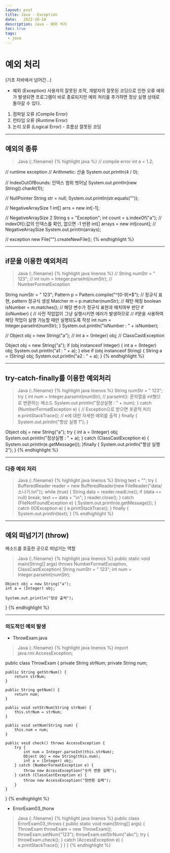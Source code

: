 ```yaml
---
layout: post
title: Java - Exception
date:   2022-10-18
description: Java - 예외 처리
toc: true
tags:
 - java
---
```


# 예외 처리
(기초 자바에서 넘어간...)
* 예외 (Exception)
사용자의 잘못된 조작, 개발자의 잘못된 코딩으로 인한 오류
예외가 발생되면 프로그램이 바로 종료되지만 예외 처리를 추가하면 정상 실행 상태로 돌아갈 수 있다.
1. 컴파일 오류 (Compile Error)
2. 런타임 오류 (Runtime Error)
3. 논리 오류 (Logical Error) - 흐름상 잘못된 코딩

---
## 예외의 종류
>Java
{:.filename}
{% highlight java %}
// compile error
int a = 1.2;

// runtime exception
// Arithmetic: 산술
System.out.println(4 / 0);
        
// IndexOutOfBounds: 인덱스 범위 벗어남
System.out.println(new String().charAt(1));

// NullPointer
String str = null;
System.out.println(str.equals(""));

// NegativeArraySize 1
int[] arrs = new int[-1];

// NegativeArraySize 2
String s = "Exception";
int count = s.indexOf("a"); // indexOf():값의 인덱스를 확인, 없으면 -1 반환
int[] arrays = new int[count]; // NegativeArraySize
System.out.println(arrays);

// exception
new File("").createNewFile();
{% endhighlight %}

---
## if문을 이용한 예외처리

>Java
{:.filename}
{% highlight java linenos %}
// String numStr = " 123";
// int num = Integer.parseInt(numStr); // NumberFormatException

String numStr = " 123";
Pattern p = Pattern.compile("^[0-9]*$"); // 정규식 표현, pattern 정규식 생성
Matcher m = p.matcher(numStr); // 패턴 매칭
boolean isNumber = m.matches(); // 해당 변수가 정규식 표현과 매치여부 판단
if (isNumber) {
    // 사전 작업없이 그냥 실행시키면 에러가 발생하므로
    // if문을 사용하여 해당 작업이 실행 가능할 때만 실행되도록 작성
    int num = Integer.parseInt(numStr);
}
System.out.println("isNumber : " + isNumber);

// Object obj = new String("a");
// int a = (Integer) obj; // ClassCastException

Object obj = new String("a");
if (obj instanceof Integer) {
    int a = (Integer) obj;
    System.out.println("a1 : " + a);
} else if (obj instanceof String) {
    String a = (String) obj;
    System.out.println("a2 : " + a);
}
{% endhighlight %}

---
## try-catch-finally를 이용한 예외처리

>Java
{:.filename}
{% highlight java linenos %}
String numStr = " 123";
try {
    int num = Integer.parseInt(numStr); // parseInt(): 문자열을 int형으로 변환하는 메소드
    System.out.println("정상실행 : " + num);
} catch (NumberFormatException e) { // Exception으로 받으면 포괄적 처리
    e.printStackTrace(); // e에 대한 자세한 예외를 출력
} finally {
    System.out.println("항상 실행 1");
}
        
Object obj = new String("a");
try {
    int a = (Integer) obj;
    System.out.println("정상실행 : " + a);
} catch (ClassCastException e) {
    System.out.println(e.getMessage());
}finally {
    System.out.println("항상 실행 2");
}
{% endhighlight %}

---
### 다중 예외 처리

>Java
{:.filename}
{% highlight java linenos %}
String text = "";
try {
    BufferedReader reader = new BufferedReader(new FileReader("data/소나기.txt"));
    while (true) {
        String data = reader.readLine();
        if (data == null)
            break;
            text += data + "\n";
        }
    reader.close();
} catch (FileNotFoundException e) {
    System.out.println(e.getMessage());
} catch (IOException e) {
    e.printStackTrace();
} finally {
    System.out.println(text);
}
{% endhighlight %}

---
## 예외 떠넘기기 (throw)
메소드를 호출한 곳으로 떠넘기는 역할

>Java
{:.filename}
{% highlight java linenos %}
public static void main(String[] args) throws NumberFormatException, ClassCastException{
    String numStr = " 123";
    int num = Integer.parseInt(numStr);
    
    Object obj = new String("a");
    int a = (Integer) obj;
    
    System.out.println("정상 출력");
}
{% endhighlight %}

---
### 의도적인 예외 발생

* ThrowExam.java

>Java
{:.filename}
{% highlight java linenos %}
import java.rmi.AccessException;

public class ThrowExam {
    private String strNum;
    private String num;

    public String getStrNum() {
        return strNum;
    }

    public String getNum() {
        return num;
    }

    public void setStrNum(String strNum) {
        this.strNum = strNum;
    }

    public void setNum(String num) {
        this.num = num;
    }

    public void check() throws AccessException {
        try {
            int num = Integer.parseInt(this.strNum);
            Object obj = new String(this.num);
            int a = (Integer) obj;
        } catch (NumberFormatException e) {
            throw new AccessException("숫자 변환 실패");
        } catch (ClassCastException e) {
            throw new AccessException("형변환 실패");
        }
    }
}
{% endhighlight %}


* ErrorExam03_thorw

>Java
{:.filename}
{% highlight java linenos %}
public class ErrorExam03_throws {
    public static void main(String[] args) {
        ThrowExam throwExam = new ThrowExam();
        throwExam.setNum("123");
        throwExam.setStrNum("abc");
        try {
            throwExam.check();
        } catch (AccessException e) {
            e.printStackTrace();
        }
    }
}
{% endhighlight %}